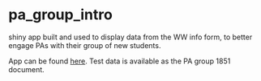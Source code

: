 # pa_group_intro
shiny app built and used to display data from the WW info form, to better engage PAs with their group of new students.

App can be found [here](https://pascoesean.shinyapps.io/pa_group_intro/). Test data is available as the PA group 1851 document.
